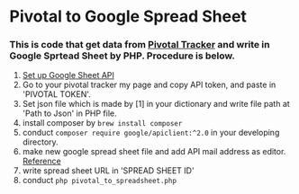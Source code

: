 # Pivotal to Google Spread Sheet

### This is code that get data from [Pivotal Tracker](http://pivotaltracker.com/) and write in Google Sprtead Sheet by PHP. Procedure is below.

1. [Set up Google Sheet API](https://developers.google.com/sheets/api/quickstart/php)
2. Go to your pivotal tracker my page and copy API token, and paste in 'PIVOTAL TOKEN'.
3. Set json file which is made by [1] in your dictionary and write file path at 'Path to Json' in PHP file.
4. install composer by ```brew install composer```
5. conduct ```composer require google/apiclient:^2.0``` in your developing directory.
6. make new google spread sheet file and add API mail address as editor.
[Reference](https://www.fillup.io/post/read-and-write-google-sheets-from-php/)
7. write spread sheet URL in 'SPREAD SHEET ID'
8. conduct ```php pivotal_to_spreadsheet.php```
